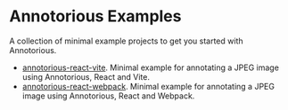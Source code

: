 # Annotorious Examples

A collection of minimal example projects to get you started with Annotorious.

- [annotorious-react-vite](annotorious-react-vite). Minimal example for annotating a JPEG image using Annotorious, React and Vite.
- [annotorious-react-webpack](annotorious-react-vite). Minimal example for annotating a JPEG image using Annotorious, React and Webpack.
